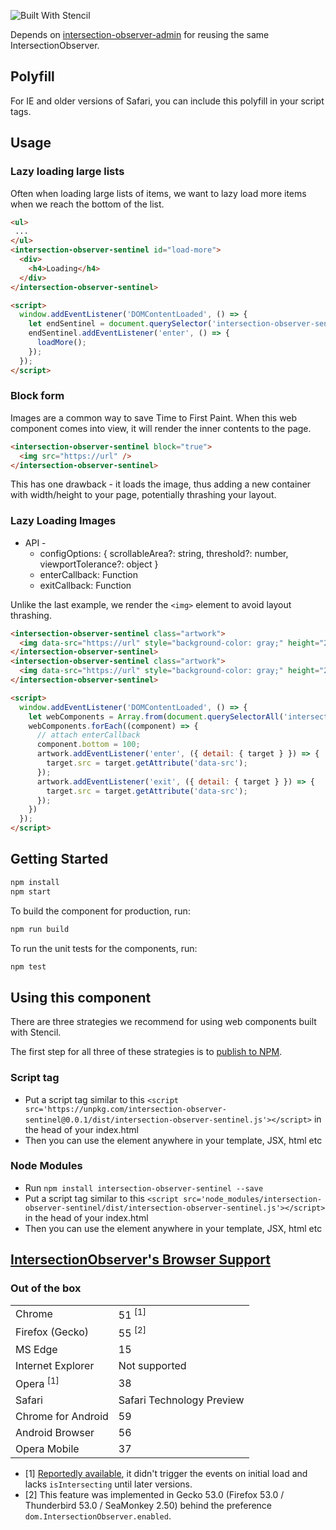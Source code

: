 ![Built With Stencil](https://img.shields.io/badge/-Built%20With%20Stencil-16161d.svg?logo=data%3Aimage%2Fsvg%2Bxml%3Bbase64%2CPD94bWwgdmVyc2lvbj0iMS4wIiBlbmNvZGluZz0idXRmLTgiPz4KPCEtLSBHZW5lcmF0b3I6IEFkb2JlIElsbHVzdHJhdG9yIDE5LjIuMSwgU1ZHIEV4cG9ydCBQbHVnLUluIC4gU1ZHIFZlcnNpb246IDYuMDAgQnVpbGQgMCkgIC0tPgo8c3ZnIHZlcnNpb249IjEuMSIgaWQ9IkxheWVyXzEiIHhtbG5zPSJodHRwOi8vd3d3LnczLm9yZy8yMDAwL3N2ZyIgeG1sbnM6eGxpbms9Imh0dHA6Ly93d3cudzMub3JnLzE5OTkveGxpbmsiIHg9IjBweCIgeT0iMHB4IgoJIHZpZXdCb3g9IjAgMCA1MTIgNTEyIiBzdHlsZT0iZW5hYmxlLWJhY2tncm91bmQ6bmV3IDAgMCA1MTIgNTEyOyIgeG1sOnNwYWNlPSJwcmVzZXJ2ZSI%2BCjxzdHlsZSB0eXBlPSJ0ZXh0L2NzcyI%2BCgkuc3Qwe2ZpbGw6I0ZGRkZGRjt9Cjwvc3R5bGU%2BCjxwYXRoIGNsYXNzPSJzdDAiIGQ9Ik00MjQuNywzNzMuOWMwLDM3LjYtNTUuMSw2OC42LTkyLjcsNjguNkgxODAuNGMtMzcuOSwwLTkyLjctMzAuNy05Mi43LTY4LjZ2LTMuNmgzMzYuOVYzNzMuOXoiLz4KPHBhdGggY2xhc3M9InN0MCIgZD0iTTQyNC43LDI5Mi4xSDE4MC40Yy0zNy42LDAtOTIuNy0zMS05Mi43LTY4LjZ2LTMuNkgzMzJjMzcuNiwwLDkyLjcsMzEsOTIuNyw2OC42VjI5Mi4xeiIvPgo8cGF0aCBjbGFzcz0ic3QwIiBkPSJNNDI0LjcsMTQxLjdIODcuN3YtMy42YzAtMzcuNiw1NC44LTY4LjYsOTIuNy02OC42SDMzMmMzNy45LDAsOTIuNywzMC43LDkyLjcsNjguNlYxNDEuN3oiLz4KPC9zdmc%2BCg%3D%3D&colorA=16161d&style=flat-square)

Depends on [intersection-observer-admin](https://github.com/snewcomer/intersection-observer-admin) for reusing the same IntersectionObserver.

## Polyfill

For IE and older versions of Safari, you can include this polyfill in your script tags.

<script src="https://polyfill.io/v3/polyfill.min.js?features=IntersectionObserver"></script>

## Usage

### Lazy loading large lists

Often when loading large lists of items, we want to lazy load more items when we reach the bottom of the list.

```html
<ul>
 ...
</ul>
<intersection-observer-sentinel id="load-more">
  <div>
    <h4>Loading</h4>
  </div>
</intersection-observer-sentinel>

<script>
  window.addEventListener('DOMContentLoaded', () => {
    let endSentinel = document.querySelector('intersection-observer-sentinel[id="load-more"]');
    endSentinel.addEventListener('enter', () => {
      loadMore();
    });
  });
</script>
```

### Block form

Images are a common way to save Time to First Paint. When this web component comes into view, it will render the inner contents to the page.

```html
<intersection-observer-sentinel block="true">
  <img src="https://url" />
</intersection-observer-sentinel>
```

This has one drawback - it loads the image, thus adding a new container with width/height to your page, potentially thrashing your layout.

### Lazy Loading Images

  - API -
    - configOptions: { scrollableArea?: string, threshold?: number, viewportTolerance?: object }
    - enterCallback: Function
    - exitCallback: Function

Unlike the last example, we render the `<img>` element to avoid layout thrashing.

```html
<intersection-observer-sentinel class="artwork">
  <img data-src="https://url" style="background-color: gray;" height="200" width="200" />
</intersection-observer-sentinel>
<intersection-observer-sentinel class="artwork">
  <img data-src="https://url" style="background-color: gray;" height="200" width="200" />
</intersection-observer-sentinel>

<script>
  window.addEventListener('DOMContentLoaded', () => {
    let webComponents = Array.from(document.querySelectorAll('intersection-observer-sentinel'));
    webComponents.forEach((component) => {
      // attach enterCallback
      component.bottom = 100;
      artwork.addEventListener('enter', ({ detail: { target } }) => {
        target.src = target.getAttribute('data-src');
      });
      artwork.addEventListener('exit', ({ detail: { target } }) => {
        target.src = target.getAttribute('data-src');
      });
    })
  });
</script>
```

## Getting Started

```bash
npm install
npm start
```

To build the component for production, run:

```bash
npm run build
```

To run the unit tests for the components, run:

```bash
npm test
```


## Using this component

There are three strategies we recommend for using web components built with Stencil.

The first step for all three of these strategies is to [publish to NPM](https://docs.npmjs.com/getting-started/publishing-npm-packages).

### Script tag

- Put a script tag similar to this `<script src='https://unpkg.com/intersection-observer-sentinel@0.0.1/dist/intersection-observer-sentinel.js'></script>` in the head of your index.html
- Then you can use the element anywhere in your template, JSX, html etc

### Node Modules
- Run `npm install intersection-observer-sentinel --save`
- Put a script tag similar to this `<script src='node_modules/intersection-observer-sentinel/dist/intersection-observer-sentinel.js'></script>` in the head of your index.html
- Then you can use the element anywhere in your template, JSX, html etc

## [**IntersectionObserver**'s Browser Support](https://platform-status.mozilla.org/)

### Out of the box

<table>
    <tr>
        <td>Chrome</td>
        <td>51 <sup>[1]</sup></td>
    </tr>
    <tr>
        <td>Firefox (Gecko)</td>
        <td>55 <sup>[2]</sup></td>
    </tr>
    <tr>
        <td>MS Edge</td>
        <td>15</td>
    </tr>
    <tr>
        <td>Internet Explorer</td>
        <td>Not supported</td>
    </tr>
    <tr>
        <td>Opera <sup>[1]</sup></td>
        <td>38</td>
    </tr>
    <tr>
        <td>Safari</td>
        <td>Safari Technology Preview</td>
    </tr>
    <tr>
        <td>Chrome for Android</td>
        <td>59</td>
    </tr>
    <tr>
        <td>Android Browser</td>
        <td>56</td>
    </tr>
    <tr>
        <td>Opera Mobile</td>
        <td>37</td>
    </tr>
</table>

* [1] [Reportedly available](https://www.chromestatus.com/features/5695342691483648), it didn't trigger the events on initial load and lacks `isIntersecting` until later versions.
* [2] This feature was implemented in Gecko 53.0 (Firefox 53.0 / Thunderbird 53.0 / SeaMonkey 2.50) behind the preference `dom.IntersectionObserver.enabled`.

